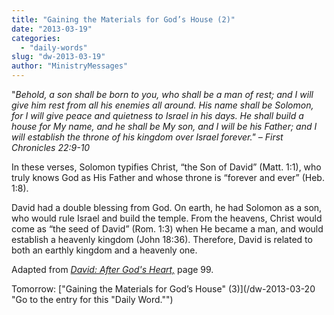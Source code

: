 ```yaml
---
title: "Gaining the Materials for God’s House (2)"
date: "2013-03-19"
categories: 
  - "daily-words"
slug: "dw-2013-03-19"
author: "MinistryMessages"
---
```


"_Behold, a son shall be born to you, who shall be a man of rest; and I will give him rest from all his enemies all around. His name shall be Solomon, for I will give peace and quietness to Israel in his days. He shall build a house for My name, and he shall be My son, and I will be his Father; and I will establish the throne of his kingdom over Israel forever." – First Chronicles 22:9-10_

In these verses, Solomon typifies Christ, “the Son of David” (Matt. 1:1), who truly knows God as His Father and whose throne is “forever and ever” (Heb. 1:8).

David had a double blessing from God. On earth, he had Solomon as a son, who would rule Israel and build the temple. From the heavens, Christ would come as “the seed of David” (Rom. 1:3) when He became a man, and would establish a heavenly kingdom (John 18:36). Therefore, David is related to both an earthly kingdom and a heavenly one.

Adapted from _[David: After God's Heart,](/book-david "Go to the listing for this book.")_ page 99.

Tomorrow: ["Gaining the Materials for God’s House" (3)](/dw-2013-03-20 "Go to the entry for this "Daily Word."")
